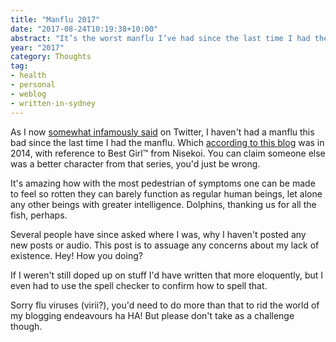```yaml
---
title: "Manflu 2017"
date: "2017-08-24T10:19:38+10:00"
abstract: "It’s the worst manflu I’ve had since the last time I had the manflu"
year: "2017"
category: Thoughts
tag:
- health
- personal
- weblog
- written-in-sydney
---
```

As I now [somewhat infamously said] on Twitter, I haven't had a manflu this bad since the last time I had the manflu. Which [according to this blog] was in 2014, with reference to Best Girl&trade; from Nisekoi. You can claim someone else was a better character from that series, you'd just be wrong.

It's amazing how with the most pedestrian of symptoms one can be made to feel so rotten they can barely function as regular human beings, let alone any other beings with greater intelligence. Dolphins, thanking us for all the fish, perhaps.

Several people have since asked where I was, why I haven't posted any new posts or audio. This post is to assuage any concerns about my lack of existence. Hey! How you doing?

If I weren't still doped up on stuff I'd have written that more eloquently, but I even had to use the spell checker to confirm how to spell that.

Sorry flu viruses (virii?), you'd need to do more than that to rid the world of my blogging endeavours ha HA! But please don't take as a challenge though.

[somewhat infamously said]: https://twitter.com/Rubenerd/status/899191377203838976

[according to this blog]: https://rubenerd.com/onadera-shoots-down-the-manflu "Rubénerd: Onadera shoots down the manflu"



